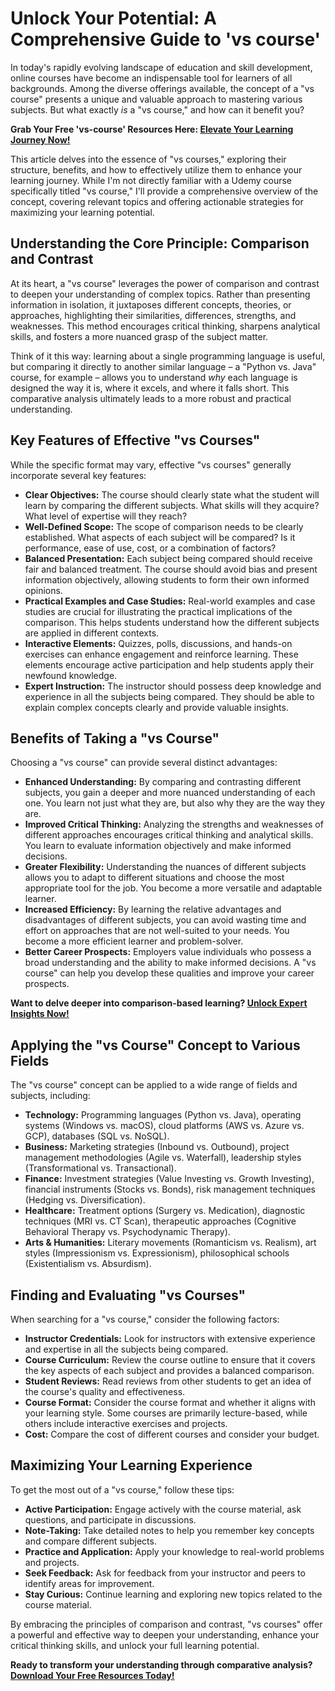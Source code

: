 # Unlock Your Potential: A Comprehensive Guide to 'vs course'

In today's rapidly evolving landscape of education and skill development, online courses have become an indispensable tool for learners of all backgrounds. Among the diverse offerings available, the concept of a "vs course" presents a unique and valuable approach to mastering various subjects. But what exactly *is* a "vs course," and how can it benefit you?

**Grab Your Free 'vs-course' Resources Here: [Elevate Your Learning Journey Now!](https://udemywork.com/vs-course)**

This article delves into the essence of "vs courses," exploring their structure, benefits, and how to effectively utilize them to enhance your learning journey. While I'm not directly familiar with a Udemy course specifically titled "vs course," I'll provide a comprehensive overview of the concept, covering relevant topics and offering actionable strategies for maximizing your learning potential.

## Understanding the Core Principle: Comparison and Contrast

At its heart, a "vs course" leverages the power of comparison and contrast to deepen your understanding of complex topics. Rather than presenting information in isolation, it juxtaposes different concepts, theories, or approaches, highlighting their similarities, differences, strengths, and weaknesses. This method encourages critical thinking, sharpens analytical skills, and fosters a more nuanced grasp of the subject matter.

Think of it this way: learning about a single programming language is useful, but comparing it directly to another similar language – a "Python vs. Java" course, for example – allows you to understand *why* each language is designed the way it is, where it excels, and where it falls short. This comparative analysis ultimately leads to a more robust and practical understanding.

## Key Features of Effective "vs Courses"

While the specific format may vary, effective "vs courses" generally incorporate several key features:

*   **Clear Objectives:** The course should clearly state what the student will learn by comparing the different subjects. What skills will they acquire? What level of expertise will they reach?
*   **Well-Defined Scope:** The scope of comparison needs to be clearly established. What aspects of each subject will be compared? Is it performance, ease of use, cost, or a combination of factors?
*   **Balanced Presentation:** Each subject being compared should receive fair and balanced treatment. The course should avoid bias and present information objectively, allowing students to form their own informed opinions.
*   **Practical Examples and Case Studies:** Real-world examples and case studies are crucial for illustrating the practical implications of the comparison. This helps students understand how the different subjects are applied in different contexts.
*   **Interactive Elements:** Quizzes, polls, discussions, and hands-on exercises can enhance engagement and reinforce learning. These elements encourage active participation and help students apply their newfound knowledge.
*   **Expert Instruction:** The instructor should possess deep knowledge and experience in all the subjects being compared. They should be able to explain complex concepts clearly and provide valuable insights.

## Benefits of Taking a "vs Course"

Choosing a "vs course" can provide several distinct advantages:

*   **Enhanced Understanding:** By comparing and contrasting different subjects, you gain a deeper and more nuanced understanding of each one. You learn not just what they are, but also why they are the way they are.
*   **Improved Critical Thinking:** Analyzing the strengths and weaknesses of different approaches encourages critical thinking and analytical skills. You learn to evaluate information objectively and make informed decisions.
*   **Greater Flexibility:** Understanding the nuances of different subjects allows you to adapt to different situations and choose the most appropriate tool for the job. You become a more versatile and adaptable learner.
*   **Increased Efficiency:** By learning the relative advantages and disadvantages of different subjects, you can avoid wasting time and effort on approaches that are not well-suited to your needs. You become a more efficient learner and problem-solver.
*   **Better Career Prospects:** Employers value individuals who possess a broad understanding and the ability to make informed decisions. A "vs course" can help you develop these qualities and improve your career prospects.

**Want to delve deeper into comparison-based learning? [Unlock Expert Insights Now!](https://udemywork.com/vs-course)**

## Applying the "vs Course" Concept to Various Fields

The "vs course" concept can be applied to a wide range of fields and subjects, including:

*   **Technology:** Programming languages (Python vs. Java), operating systems (Windows vs. macOS), cloud platforms (AWS vs. Azure vs. GCP), databases (SQL vs. NoSQL).
*   **Business:** Marketing strategies (Inbound vs. Outbound), project management methodologies (Agile vs. Waterfall), leadership styles (Transformational vs. Transactional).
*   **Finance:** Investment strategies (Value Investing vs. Growth Investing), financial instruments (Stocks vs. Bonds), risk management techniques (Hedging vs. Diversification).
*   **Healthcare:** Treatment options (Surgery vs. Medication), diagnostic techniques (MRI vs. CT Scan), therapeutic approaches (Cognitive Behavioral Therapy vs. Psychodynamic Therapy).
*   **Arts & Humanities:** Literary movements (Romanticism vs. Realism), art styles (Impressionism vs. Expressionism), philosophical schools (Existentialism vs. Absurdism).

## Finding and Evaluating "vs Courses"

When searching for a "vs course," consider the following factors:

*   **Instructor Credentials:** Look for instructors with extensive experience and expertise in all the subjects being compared.
*   **Course Curriculum:** Review the course outline to ensure that it covers the key aspects of each subject and provides a balanced comparison.
*   **Student Reviews:** Read reviews from other students to get an idea of the course's quality and effectiveness.
*   **Course Format:** Consider the course format and whether it aligns with your learning style. Some courses are primarily lecture-based, while others include interactive exercises and projects.
*   **Cost:** Compare the cost of different courses and consider your budget.

## Maximizing Your Learning Experience

To get the most out of a "vs course," follow these tips:

*   **Active Participation:** Engage actively with the course material, ask questions, and participate in discussions.
*   **Note-Taking:** Take detailed notes to help you remember key concepts and compare different subjects.
*   **Practice and Application:** Apply your knowledge to real-world problems and projects.
*   **Seek Feedback:** Ask for feedback from your instructor and peers to identify areas for improvement.
*   **Stay Curious:** Continue learning and exploring new topics related to the course material.

By embracing the principles of comparison and contrast, "vs courses" offer a powerful and effective way to deepen your understanding, enhance your critical thinking skills, and unlock your full learning potential.

**Ready to transform your understanding through comparative analysis? [Download Your Free Resources Today!](https://udemywork.com/vs-course)**
